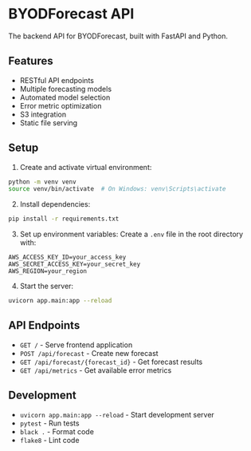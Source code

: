 # BYODForecast API

The backend API for BYODForecast, built with FastAPI and Python.

## Features

- RESTful API endpoints
- Multiple forecasting models
- Automated model selection
- Error metric optimization
- S3 integration
- Static file serving

## Setup

1. Create and activate virtual environment:
```bash
python -m venv venv
source venv/bin/activate  # On Windows: venv\Scripts\activate
```

2. Install dependencies:
```bash
pip install -r requirements.txt
```

3. Set up environment variables:
Create a `.env` file in the root directory with:
```
AWS_ACCESS_KEY_ID=your_access_key
AWS_SECRET_ACCESS_KEY=your_secret_key
AWS_REGION=your_region
```

4. Start the server:
```bash
uvicorn app.main:app --reload
```

## API Endpoints

- `GET /` - Serve frontend application
- `POST /api/forecast` - Create new forecast
- `GET /api/forecast/{forecast_id}` - Get forecast results
- `GET /api/metrics` - Get available error metrics

## Development

- `uvicorn app.main:app --reload` - Start development server
- `pytest` - Run tests
- `black .` - Format code
- `flake8` - Lint code 